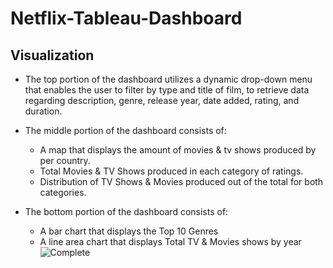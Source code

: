# Netflix-Tableau-Dashboard
## Visualization ##
- The top portion of the dashboard utilizes a dynamic drop-down menu that enables the user to filter by type and title of film, to retrieve data regarding description, genre, release year, date added, rating, and duration.
- The middle portion of the dashboard consists of: 
  - A map that displays the amount of movies & tv shows produced by per country.
  - Total Movies & TV Shows produced in each category of ratings.
  - Distribution of TV Shows & Movies produced out of the total for both categories.
  
- The bottom portion of the dashboard consists of:
  - A bar chart that displays the Top 10 Genres
  - A line area chart that displays Total TV & Movies shows by year
![Complete](https://user-images.githubusercontent.com/122722167/214189205-baeb1fb1-5449-4121-ac63-6c4011906ab0.png)
